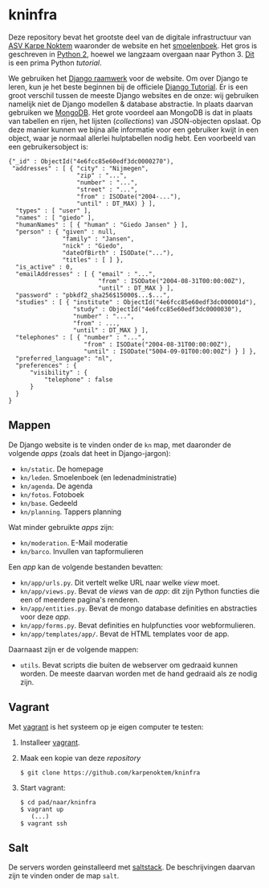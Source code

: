 kninfra
=======

Deze repository bevat het grootste deel van
de digitale infrastructuur van [ASV Karpe Noktem](https://karpenoktem.nl)
waaronder de website en het [smoelenboek](https://karpenoktem.nl/smoelen).
Het gros is geschreven in [Python 2](http://python.org), hoewel we
langzaam overgaan naar Python 3.  [Dit](https://docs.python.org/2/tutorial/)
is een prima Python *tutorial*.

We gebruiken het [Django raamwerk](https://www.djangoproject.com/)
voor de website.  Om over Django te leren, kun je het beste beginnen bij
de officiele
[Django Tutorial](https://docs.djangoproject.com/en/1.10/intro/tutorial01/).
Er is een groot verschil tussen de meeste Django websites en de onze:
wij gebruiken namelijk niet de Django modellen & database abstractie.
In plaats daarvan gebruiken we
[MongoDB](https://docs.mongodb.com/getting-started/shell/introduction/).
Het grote voordeel aan MongoDB is dat in plaats van tabellen en rijen,
het lijsten (*collections*) van JSON-objecten opslaat.  Op deze manier
kunnen we bijna alle informatie voor een gebruiker kwijt in een object,
waar je normaal allerlei hulptabellen nodig hebt.  Een voorbeeld van een
gebruikersobject is:

    {"_id" : ObjectId("4e6fcc85e60edf3dc0000270"),
     "addresses" : [ { "city" : "Nijmegen",
                       "zip" : "...",
                       "number" : "...",
                       "street" : "...",
                       "from" : ISODate("2004-..."),
                       "until" : DT_MAX) } ],
      "types" : [ "user" ],
      "names" : [ "giedo" ],
      "humanNames" : [ { "human" : "Giedo Jansen" } ],
      "person" : { "given" : null,
                   "family" : "Jansen",
                   "nick" : "Giedo",
                   "dateOfBirth" : ISODate("..."),
                   "titles" : [ ] },
      "is_active" : 0,
      "emailAddresses" : [ { "email" : "...",
                             "from" : ISODate("2004-08-31T00:00:00Z"),
                             "until" : DT_MAX } ],
      "password" : "pbkdf2_sha256$15000$...$...",
      "studies" : [ { "institute" : ObjectId("4e6fcc85e60edf3dc000001d"),
                      "study" : ObjectId("4e6fcc85e60edf3dc0000030"),
                      "number" : "...",
                      "from" : ...,
                      "until" : DT_MAX } ],
      "telephones" : [ { "number" : "...",
                         "from" : ISODate("2004-08-31T00:00:00Z"),
                         "until" : ISODate("5004-09-01T00:00:00Z") } ] },
      "preferred_language": "nl",
      "preferences" : {
          "visibility" : {
              "telephone" : false
          }
      }
    }


Mappen
------

De Django website is te vinden onder de `kn` map, met daaronder de volgende
*apps* (zoals dat heet in Django-jargon):

 * `kn/static`. De homepage
 * `kn/leden`. Smoelenboek (en ledenadministratie)
 * `kn/agenda`. De agenda
 * `kn/fotos`. Fotoboek
 * `kn/base`. Gedeeld
 * `kn/planning`. Tappers planning

Wat minder gebruikte *apps* zijn:

 * `kn/moderation`. E-Mail moderatie
 * `kn/barco`. Invullen van tapformulieren

Een *app* kan de volgende bestanden bevatten:

 * `kn/app/urls.py`.  Dit vertelt welke URL naar welke *view* moet.
 * `kn/app/views.py`.  Bevat de *views* van de *app*: dit zijn Python functies
    die een of meerdere pagina's renderen.
 * `kn/app/entities.py`.  Bevat de mongo database definities en abstracties
    voor deze *app*.
 * `kn/app/forms.py`.  Bevat definities en hulpfuncties voor webformulieren.
 * `kn/app/templates/app/`.  Bevat de HTML templates voor de app.

Daarnaast zijn er de volgende mappen:

 * `utils`.  Bevat scripts die buiten de webserver om gedraaid  kunnen worden.
   De meeste daarvan worden met de hand gedraaid als ze nodig zijn.

Vagrant
-------

Met [vagrant](https://www.vagrantup.com) is het systeem op je eigen
computer te testen:

 1. Installeer [vagrant](https://www.vagrantup.com).
 2. Maak een kopie van deze *repository*

        $ git clone https://github.com/karpenoktem/kninfra

 3. Start vagrant:

        $ cd pad/naar/kninfra
        $ vagrant up
           (...)
        $ vagrant ssh

Salt
----

De servers worden geinstalleerd met [saltstack](http://saltstack.com).
De beschrijvingen daarvan zijn te vinden onder de map `salt`.

